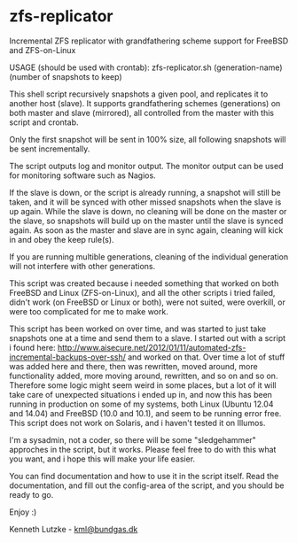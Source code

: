 # zfs-replicator
Incremental ZFS replicator with grandfathering scheme support for FreeBSD and ZFS-on-Linux

USAGE (should be used with crontab): zfs-replicator.sh (generation-name) (number of snapshots to keep)

This shell script recursively snapshots a given pool, and replicates it to another host (slave). It supports grandfathering schemes (generations) on both master and slave (mirrored), all controlled from the master with this script and crontab.

Only the first snapshot will be sent in 100% size, all following snapshots will be sent incrementally.

The script outputs log and monitor output. The monitor output can be used for monitoring software such as Nagios.

If the slave is down, or the script is already running, a snapshot will still be taken, and it will be synced with other missed snapshots when the slave is up again. While the slave is down, no cleaning will be done on the master or the slave, so snapshots will build up on the master until the slave is synced again. As soon as the master and slave are in sync again, cleaning will kick in and obey the keep rule(s).

If you are running multible generations, cleaning of the individual generation will not interfere with other generations.

This script was created because i needed something that worked on both FreeBSD and Linux (ZFS-on-Linux), and all the other scripts i tried failed, didn't work (on FreeBSD or Linux or both), were not suited, were overkill, or were too complicated for me to make work.

This script has been worked on over time, and was started to just take snapshots one at a time and send them to a slave. I started out with a script i found here: http://www.aisecure.net/2012/01/11/automated-zfs-incremental-backups-over-ssh/ and worked on that. Over time a lot of stuff was added here and there, then was rewritten, moved around, more functionality added, more moving around, rewritten, and so on and so on. Therefore some logic might seem weird in some places, but a lot of it will take care of unexpected situations i ended up in, and now this has been running in production on some of my systems, both Linux (Ubuntu 12.04 and 14.04) and FreeBSD (10.0 and 10.1), and seem to be running error free. This script does not work on Solaris, and i haven't tested it on Illumos.

I'm a sysadmin, not a coder, so there will be some "sledgehammer" approches in the script, but it works. Please feel free to do with this what you want, and i hope this will make your life easier.

You can find documentation and how to use it in the script itself. Read the documentation, and fill out the config-area of the script, and you should be ready to go.

Enjoy :)

Kenneth Lutzke - kml@bundgas.dk
